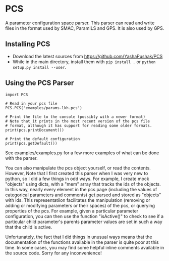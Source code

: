 # PCS

A parameter configuration space parser. This parser can read and write files in
the format used by SMAC, ParamILS and GPS. It is also used by GPS.

## Installing PCS

 - Download the latest sources from https://github.com/YashaPushak/PCS
 - While in the main directory, install them with `pip install .` or 
`python setup.py install --user`.

## Using the PCS Parser

    import PCS

    # Read in your pcs file
    PCS.PCS('examples/params-lkh.pcs')

    # Print the file to the console (possibly with a newer format)
    # Note that it prints in the most recent version of the pcs file 
    # format, although it has support for reading some older formats. 
    print(pcs.printDocument())

    # Print the default configuration
    print(pcs.getDefault())
    

See examples/examples.py for a few more examples of what can be done with the
parser.

You can also manipulate the pcs object yourself, or read the contents. However, 
Note that I first created this parser when I was very new to python, so I did a
few things in odd ways. For example, I create mock "objects" using dicts, with 
a "mem" array that tracks the ids of the objects. In this way, nearly every 
element in the pcs page (including the values of categorical parameters and 
comments) get parsed and stored as "objects" with ids. This representatiion 
facilitates the manipulation (removing or adding or modifying parameters or 
their spaces) of the pcs, or querying properties of the pcs. For example, given
a particular parameter configuration, you can then use the function "isActive()"
to check to see if a particular child parameter's parents parameter values are 
set in such a way that the child is active. 

Unfortunately, the fact that I did things in unusual ways means that the
documentation of the functions available in the parser is quite poor at this 
time. In some cases, you may find some helpful inline comments available in
the source code. Sorry for any inconvenience!
